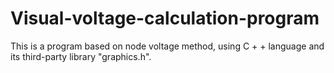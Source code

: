 # Visual-voltage-calculation-program
This is a program based on node voltage method, using C + + language and its third-party library "graphics.h".
